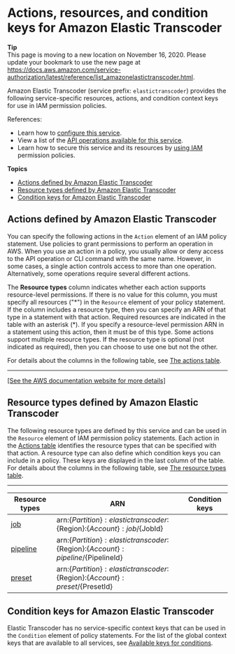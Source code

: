 # Actions, resources, and condition keys for Amazon Elastic Transcoder<a name="list_amazonelastictranscoder"></a>

**Tip**  
This page is moving to a new location on November 16, 2020\. Please update your bookmark to use the new page at [https://docs\.aws\.amazon\.com/service\-authorization/latest/reference/list\_amazonelastictranscoder\.html](https://docs.aws.amazon.com/service-authorization/latest/reference/list_amazonelastictranscoder.html)\. 

Amazon Elastic Transcoder \(service prefix: `elastictranscoder`\) provides the following service\-specific resources, actions, and condition context keys for use in IAM permission policies\.

References:
+ Learn how to [configure this service](https://docs.aws.amazon.com/elastictranscoder/latest/developerguide/)\.
+ View a list of the [API operations available for this service](https://docs.aws.amazon.com/elastictranscoder/latest/developerguide/api-reference.html)\.
+ Learn how to secure this service and its resources by [using IAM](https://docs.aws.amazon.com/elastictranscoder/latest/developerguide/access-control.html) permission policies\.

**Topics**
+ [Actions defined by Amazon Elastic Transcoder](#amazonelastictranscoder-actions-as-permissions)
+ [Resource types defined by Amazon Elastic Transcoder](#amazonelastictranscoder-resources-for-iam-policies)
+ [Condition keys for Amazon Elastic Transcoder](#amazonelastictranscoder-policy-keys)

## Actions defined by Amazon Elastic Transcoder<a name="amazonelastictranscoder-actions-as-permissions"></a>

You can specify the following actions in the `Action` element of an IAM policy statement\. Use policies to grant permissions to perform an operation in AWS\. When you use an action in a policy, you usually allow or deny access to the API operation or CLI command with the same name\. However, in some cases, a single action controls access to more than one operation\. Alternatively, some operations require several different actions\.

The **Resource types** column indicates whether each action supports resource\-level permissions\. If there is no value for this column, you must specify all resources \("\*"\) in the `Resource` element of your policy statement\. If the column includes a resource type, then you can specify an ARN of that type in a statement with that action\. Required resources are indicated in the table with an asterisk \(\*\)\. If you specify a resource\-level permission ARN in a statement using this action, then it must be of this type\. Some actions support multiple resource types\. If the resource type is optional \(not indicated as required\), then you can choose to use one but not the other\.

For details about the columns in the following table, see [The actions table](reference_policies_actions-resources-contextkeys.md#actions_table)\.


****  
[\[See the AWS documentation website for more details\]](http://docs.aws.amazon.com/IAM/latest/UserGuide/list_amazonelastictranscoder.html)

## Resource types defined by Amazon Elastic Transcoder<a name="amazonelastictranscoder-resources-for-iam-policies"></a>

The following resource types are defined by this service and can be used in the `Resource` element of IAM permission policy statements\. Each action in the [Actions table](#amazonelastictranscoder-actions-as-permissions) identifies the resource types that can be specified with that action\. A resource type can also define which condition keys you can include in a policy\. These keys are displayed in the last column of the table\. For details about the columns in the following table, see [The resource types table](reference_policies_actions-resources-contextkeys.md#resources_table)\.


****  

| Resource types | ARN | Condition keys | 
| --- | --- | --- | 
|   [ job ](https://docs.aws.amazon.com/elastictranscoder/latest/developerguide/operations-jobs.html)  |  arn:$\{Partition\}:elastictranscoder:$\{Region\}:$\{Account\}:job/$\{JobId\}  |  | 
|   [ pipeline ](https://docs.aws.amazon.com/elastictranscoder/latest/developerguide/operations-pipelines.html)  |  arn:$\{Partition\}:elastictranscoder:$\{Region\}:$\{Account\}:pipeline/$\{PipelineId\}  |  | 
|   [ preset ](https://docs.aws.amazon.com/elastictranscoder/latest/developerguide/operations-presets.html)  |  arn:$\{Partition\}:elastictranscoder:$\{Region\}:$\{Account\}:preset/$\{PresetId\}  |  | 

## Condition keys for Amazon Elastic Transcoder<a name="amazonelastictranscoder-policy-keys"></a>

Elastic Transcoder has no service\-specific context keys that can be used in the `Condition` element of policy statements\. For the list of the global context keys that are available to all services, see [Available keys for conditions](reference_policies_condition-keys.html#AvailableKeys)\.